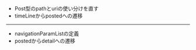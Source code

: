 * Post型のpathとuriの使い分けを直す
* timeLineからpostedへの遷移
-----
* navigationParamListの定義
* postedからdetailへの遷移
